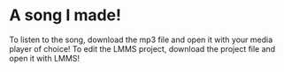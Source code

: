 # A song I made!

To listen to the song, download the mp3 file and open it with your media player of choice!
To edit the LMMS project, download the project file and open it with LMMS! 
